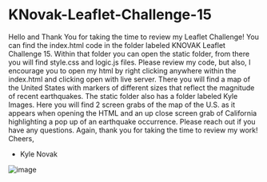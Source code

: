 # KNovak-Leaflet-Challenge-15

Hello and Thank You for taking the time to review my Leaflet Challenge!
You can find the index.html code in the folder labeled KNOVAK Leaflet Challenge 15. Within that folder you can open the static folder, from there you will find style.css and logic.js files.
Please review my code, but also, I encourage you to open my html by right clicking anywhere within the index.html and clicking open with live server. There you will find a map of the United States with markers of different sizes that reflect the magnitude of recent earthquakes.
The static folder also has a folder labeled Kyle Images. Here you will find 2 screen grabs of the map of the U.S. as it appears when opening the HTML and an up close screen grab of California highlighting a pop up of an earthquake occurrence.
Please reach out if you have any questions.
Again, thank you for taking the time to review my work!
Cheers,
-	Kyle Novak

![image](https://github.com/NovaKyle91/KNovak-Leaflet-Challenge-15/assets/145889239/0a6372b6-ca36-43c5-997b-bdbaa529c2af)
